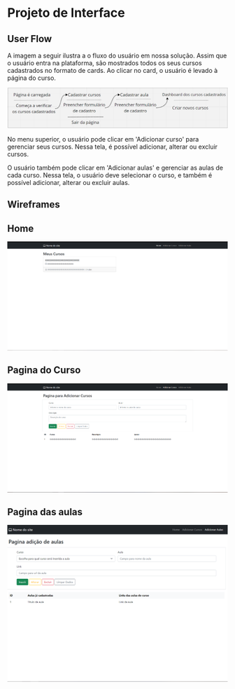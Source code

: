 # Projeto de Interface

## User Flow

A imagem a seguir ilustra a o fluxo do usuário em nossa solução. Assim que o usuário entra na plataforma, são mostrados todos os seus cursos cadastrados no formato de cards. Ao clicar no card, o usuário é levado à página do curso.

![Exemplo de UserFlow](images/user_flow.png)

No menu superior, o usuário pode clicar em 'Adicionar curso' para gerenciar seus cursos. Nessa tela, é possível adicionar, alterar ou excluir cursos.

O usuário também pode clicar em 'Adicionar aulas' e gerenciar as aulas de cada curso. Nessa tela, o usuário deve selecionar o curso, e também é possível adicionar, alterar ou excluir aulas.

## Wireframes

## Home
![Home do Site](images/Home.png)
 
## Pagina do Curso
![Pagina Cursos](images/curso_inserido.png)
 
## Pagina das aulas
![Pagina das aulas](images/aula_inserida.png)
